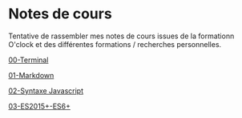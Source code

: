 # Notes de cours

Tentative de rassembler mes notes de cours issues de la formationn O'clock et des différentes formations / recherches personnelles.

[00-Terminal](./00-Terminal/00-Terminal.md)

[01-Markdown](./01-Markdown/01-Markdown.md)

[02-Syntaxe Javascript](./02-Javascript/02-SyntaxeJavascript.md)

[03-ES2015+-ES6+](./03-ES2015+--ES6+/03-ES2015+-ES6+.md)